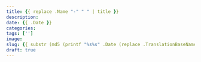 ```yaml
---
title: {{ replace .Name "-" " " | title }}
description: 
date: {{ .Date }}
categories: 
tags: ['']
image: 
slug: {{ substr (md5 (printf "%s%s" .Date (replace .TranslationBaseName "-" " " | title))) 4 8 }}
draft: true
---
```

